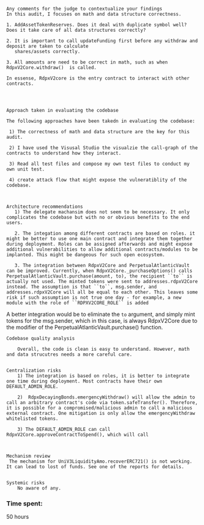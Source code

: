     Any comments for the judge to contextualize your findings
    In this audit, I focuses on math and data structure correctness. 

    1. AddAssetTokenReserves. Does it deal with duplicate symbol well? Does it take care of all data structures correctly?
 
    2. It is important to call updateFunding first before any withdraw and deposit are taken to calculate
       shares/assets correctly.

    3. All amounts are need to be correct in math, such as when RdpxV2Core.withdraw()  is called.

    In essense, RdpxV2core is the entry contract to interact with other contracts. 




    Approach taken in evaluating the codebase

    The following approaches have been takedn in evaluating the codebase: 

     1) The correctness of math and data structure are the key for this audit. 

     2) I have used the Visusal Studio the visualzie the call-graph of the contracts to understand how they interact.

     3) Read all test files and compose my own test files to conduct my own unit test.

     4) create attack flow that might expose the vulneratiblity of the codebase. 



    Architecture recommendations
       1) The delegate machansim does not seem to be necessary. It only complicates the codebase but with no or obvious benefits to the end        users. 

       2. The integation among different contracts are based on roles. it might be better to use one main contract and integrate them together during deployment. Roles can be assigned afterwards and might expose additional vulnerabilities to allow additional contracts/modules to be implanted. This might be dangeous for such open ecosystem.
    
       3. The integration between RdpxV2Core and PerpetualAtlanticVault can be improved. Currently, when RdpxV2Core._purchaseOptions() calls PerpetualAtlanticVault.purchase(amount, to), the recipient ``to`` is actually not used. The minted tokens were sent to addresses.rdpxV2Core instead. The assumption is that ``to``, msg.sender, and addresses.rdpxV2Core will all be equal to each other. This leaves some risk if such assumption is not true one day - for example, a new module with the role of ``RDPXV2CORE_ROLE`` is added 
A better integration would be to eliminate the ``to`` argument, and simply mint tokens for the msg.sender, which in this case, is always RdpxV2Core due to the modifier of the PerpetualAtlanticVault.purchase() function.


    Codebase quality analysis

        Overall, the code is clean is easy to understand. However, math and data strucutres needs a more careful care.


    Centralization risks
        1) The integration is based on roles, it is better to integrate one time during deployment. Most contracts have their own  DEFAULT_ADMIN_ROLE. 

        2)  RdpxDecayingBonds.emergencyWithdraw() will allow the admin to call an arbitrary contract's code via token.safeTransfer(). Therefore, it is possible for a compromised/malicious admin to call a malicious external contract. One mitigation is only allow the emergencyWithdraw whitelisted tokens. 

        3) The DEFAULT_ADMIN_ROLE can call RdpxV2Core.approveContractToSpend(), which will call 
         


    Mechanism review
     The mechanism for UniV3LiquidityAmo.recoverERC721() is not working. It can lead to lost of funds. See one of the reports for details.


    Systemic risks
        No aware of any.










### Time spent:
50 hours